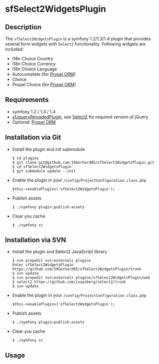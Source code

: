 sfSelect2WidgetsPlugin
======================

Description
-----------
The `sfSelect2WidgetsPlugin` is a symfony 1.2/1.3/1.4 plugin that provides several form widgets with `Select2` functionality.
Following widgets are included:
  * I18n Choice Country
  * I18n Choice Currency
  * I18n Choice Language
  * Autocomplete (for [Propel ORM](https://github.com/propelorm/sfPropelORMPlugin))
  * Choice
  * Propel Choice (for [Propel ORM](https://github.com/propelorm/sfPropelORMPlugin))
 
Requirements
------------
  * symfony 1.2 / 1.3 / 1.4
  * [sfJqueryReloadedPlugin](http://www.symfony-project.org/plugins/sfJqueryReloadedPlugin), see [Select2](https://github.com/ivaynberg/select2) for required version of jQuery
  * Optional: [Propel ORM](https://github.com/propelorm/sfPropelORMPlugin)

Installation via Git
--------------------
  * Install the plugin and init submodule

        $ cd plugins
        $ git clone git@github.com:19Gerhard85/sfSelect2WidgetsPlugin.git
        $ cd sfSelect2WidgetsPlugin
        $ git submodule update --init

  * Enable the plugin in your `/config/ProjectConfiguration.class.php`

        $this->enablePlugins('sfSelect2WidgetsPlugin');
  
  * Publish assets

        $ ./symfony plugin:publish-assets

  * Clear you cache

        $ ./symfony cc
        
Installation via SVN
--------------------
  * Install the plugin and Select2 JavaScript library

        $ svn propedit svn:externals plugins
        Enter sfSelect2WidgetsPlugin https://github.com/19Gerhard85/sfSelect2WidgetsPlugin/trunk
        $ svn update
        $ svn propedit svn:externals plugins/sfSelect2WidgetsPlugin/web
        $ select2 https://github.com/ivaynberg/select2/trunk
        $ svn update

  * Enable the plugin in your `/config/ProjectConfiguration.class.php`

        $this->enablePlugins('sfSelect2WidgetsPlugin');
  
  * Publish assets

        $ ./symfony plugin:publish-assets

  * Clear you cache

        $ ./symfony cc
        
Usage
-----

  
